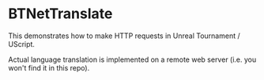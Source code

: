 # BTNetTranslate

This demonstrates how to make HTTP requests in Unreal Tournament / UScript.

Actual language translation is implemented on a remote web server (i.e. you won't find it in this repo).
